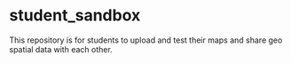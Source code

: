 student_sandbox
===============

This repository is for students to upload and test their maps and share geo spatial data with each other.
